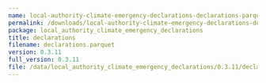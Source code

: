 ```yaml
---
name: local-authority-climate-emergency-declarations-declarations-parquet
permalink: /downloads/local-authority-climate-emergency-declarations-declarations-parquet/0_3_11
package: local_authority_climate_emergency_declarations
title: declarations
filename: declarations.parquet
version: 0.3.11
full_version: 0.3.11
file: /data/local_authority_climate_emergency_declarations/0.3.11/declarations.parquet
---
```

